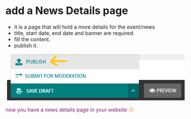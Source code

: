 # add a News Details page
- it is a page that will hold a more details for the event/news
- title, start date, end date and banner are required.
- fill the content.
- publish it.

![publich news details page](../../images/microsites/publish.png)

<p style='color:#7D1E6A;'>now you have a news details page in your website <span style='color:#EC994B'>:D</span> </p>

